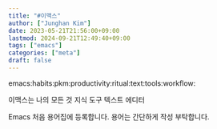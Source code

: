 ```yaml
---
title: "#이맥스"
author: ["Junghan Kim"]
date: 2023-05-21T21:56:00+09:00
lastmod: 2024-09-21T12:49:40+09:00
tags: ["emacs"]
categories: ["meta"]
draft: false
---
```


emacs:habits:pkm:productivity:ritual:text:tools:workflow:

이맥스는 나의 모든 것 지식 도구 텍스트 에디터

Emacs 처음 용어집에 등록합니다. 용어는 간단하게 작성 부탁합니다.
